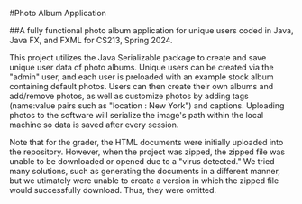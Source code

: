 #Photo Album Application

##A fully functional photo album application for unique users coded in Java, Java FX, and FXML for CS213, Spring 2024.

This project utilizes the Java Serializable package to create and save unique user data of photo albums. 
Unique users can be created via the "admin" user, and each user is preloaded with an example stock album containing default photos.
Users can then create their own albums and add/remove photos, as well as customize photos by adding tags (name:value pairs such as "location : New York") and captions.
Uploading photos to the software will serialize the image's path within the local machine so data is saved after every session.

Note that for the grader, the HTML documents were initially uploaded into the repository. However, when the project was zipped, the zipped file was unable to be downloaded or opened due to a "virus detected."
We tried many solutions, such as generating the documents in a different manner, but we utimately were unable to create a version in which the zipped file would successfully download. Thus, they were omitted.
